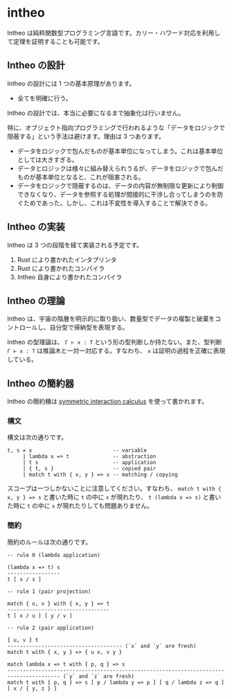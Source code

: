 # intheo

Intheo は純粋関数型プログラミング言語です。カリー・ハワード対応を利用して定理を証明することも可能です。

## Intheo の設計

Intheo の設計には 1 つの基本原理があります。

* 全てを明確に行う。

Intheo の設計では、本当に必要になるまで抽象化は行いません。

特に、オブジェクト指向プログラミングで行われるような「データをロジックで隠蔽する」という手法は避けます。理由は 3 つあります。

* データをロジックで包んだものが基本単位になってしまう。これは基本単位としては大きすぎる。
* データとロジックは様々に組み替えられうるが、データをロジックで包んだものが基本単位となると、これが阻害される。
* データをロジックで隠蔽するのは、データの内容が無制限な更新により制御できなくなり、データを参照する処理が間接的に干渉し合ってしまうのを防ぐためであった。しかし、これは不変性を導入することで解決できる。

## Intheo の実装

Intheo は 3 つの段階を経て実装される予定です。

1. Rust により書かれたインタプリンタ
2. Rust により書かれたコンパイラ
3. Intheo 自身により書かれたコンパイラ

## Intheo の理論

Intheo は、宇宙の階層を明示的に取り扱い、数量型でデータの複製と破棄をコントロールし、自分型で帰納型を表現する。

Intheo の型理論は、 `Γ ⊢ x : T` という形の型判断しか持たない。また、型判断 `Γ ⊢ x : T` は推論木と一対一対応する。すなわち、 `x` は証明の過程を正確に表現している。

## Intheo の簡約器

Intheo の簡約機は [symmetric interaction calculus](https://github.com/Hexirp/Symmetric-Interaction-Calculus) を使って書かれます。

### 構文

構文は次の通りです。

```
t, s = x                          -- variable
     | lambda x => t              -- abstraction
     | t s                        -- application
     | { t, s }                   -- copied pair
     | match t with { x, y } => s -- matching / copying
```

スコープは一つしかないことに注意してください。すなわち、 `match t with { x, y } => s` と書いた時に `t` の中に `x` が現れたり、 `t (lambda x => s)` と書いた時に `t` の中に `x` が現れたりしても問題ありません。

### 簡約

簡約のルールは次の通りです。

```
-- rule 0 (lambda application)

(lambda x => t) s
-----------------
t [ x / s ]

-- rule 1 (pair projection)

match { u, v } with { x, y } => t
---------------------------------
t [ x / u ] [ y / v ]

-- rule 2 (pair application)

{ u, v } t
------------------------------------- (`x` and `y` are fresh)
match t with { x, y } => { u x, v y }

match lambda x => t with { p, q } => s
--------------------------------------------------------------------------------------- (`y` and `z` are fresh)
match t with { p, q } => s [ p / lambda y => p ] [ q / lambda z => q ] [ x / { y, z } ]
```
